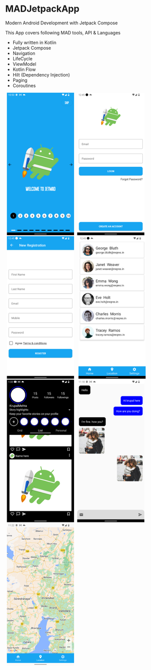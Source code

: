 # MADJetpackApp

Modern Android Development with Jetpack Compose

This App covers following MAD tools, API & Languages

- Fully written in Kotlin
- Jetpack Compose
- Navigation
- LifeCycle
- ViewModel
- Kotlin Flow
- Hilt (Dependency Injection)
- Paging
- Coroutines

<img alt="" src="https://github.com/mkrupal09/MADJetpackApp/blob/master/images/intro.png" width = "212" height = "450" hspace="5"/><img alt="" src="https://github.com/mkrupal09/MADJetpackApp/blob/master/images/login.png" width = "212" height = "450" hspace="5"/> <img alt="" src="https://github.com/mkrupal09/MADJetpackApp/blob/master/images/register.png" width = "212" height = "450" hspace="5"/> <img alt="" src="https://github.com/mkrupal09/MADJetpackApp/blob/master/images/home.png" width = "212" height = "450" hspace="5"/><img alt="" src="https://github.com/mkrupal09/MADJetpackApp/blob/master/images/insta.png" width = "212" height = "450" hspace="5"/><img alt="" src="https://github.com/mkrupal09/MADJetpackApp/blob/master/images/chat.png" width = "212" height = "450" hspace="5"/><img alt="" src="https://github.com/mkrupal09/MADJetpackApp/blob/master/images/map.png" width = "212" height = "450" hspace="5"/>